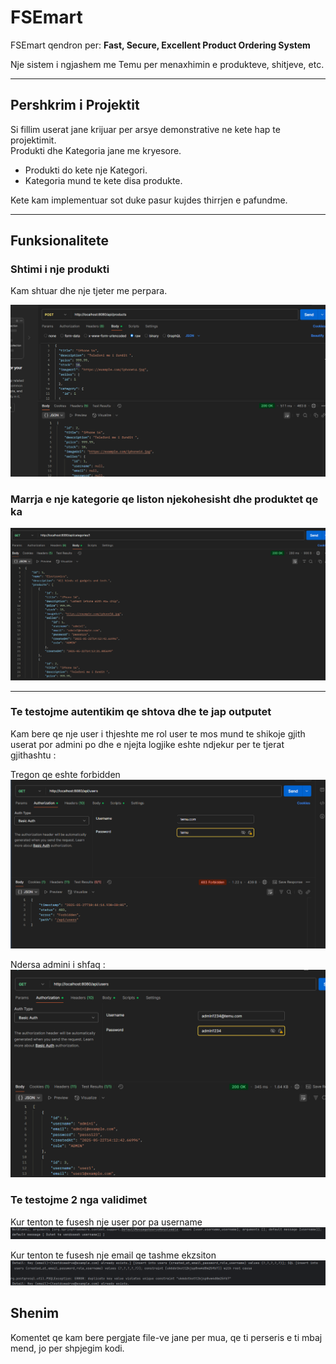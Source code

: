# FSEmart

FSEmart qendron per: **Fast, Secure, Excellent Product Ordering System**

Nje sistem i ngjashem me Temu per menaxhimin e produkteve, shitjeve, etc.

---

## Pershkrim i Projektit

Si fillim userat jane krijuar per arsye demonstrative ne kete hap te projektimit.  
Produkti dhe Kategoria jane me kryesore.

- Produkti do kete nje Kategori.
- Kategoria mund te kete disa produkte.

Kete kam implementuar sot duke pasur kujdes thirrjen e pafundme.

---

## Funksionalitete

### Shtimi i nje produkti

Kam shtuar dhe nje tjeter me perpara.

![img.png](fsemart/src/main/resources/img.png)

### Marrja e nje kategorie qe liston njekohesisht dhe produktet qe ka

![img_1.png](fsemart/src/main/resources/img_1.png)

---


### Te testojme autentikim qe shtova dhe te jap outputet 

Kam bere qe nje user i thjeshte me rol user te mos mund te shikoje gjith userat por admini po dhe e njejta logjike eshte
ndjekur per te tjerat gjithashtu : 

Tregon qe eshte forbidden 
![img.png](img.png) 

Ndersa admini i shfaq  : 
![img_1.png](img_1.png)


### Te testojme 2 nga validimet 

Kur tenton te fusesh nje user por pa username 
![img_2.png](fsemart/src/main/resources/templates/img_2.png)

Kur tenton te fusesh nje email qe tashme ekzsiton
![img_3.png](fsemart/src/main/resources/templates/img_3.png)

## Shenim

Komentet qe kam bere pergjate file-ve jane per mua, qe ti perseris e ti mbaj mend, jo per shpjegim kodi.

